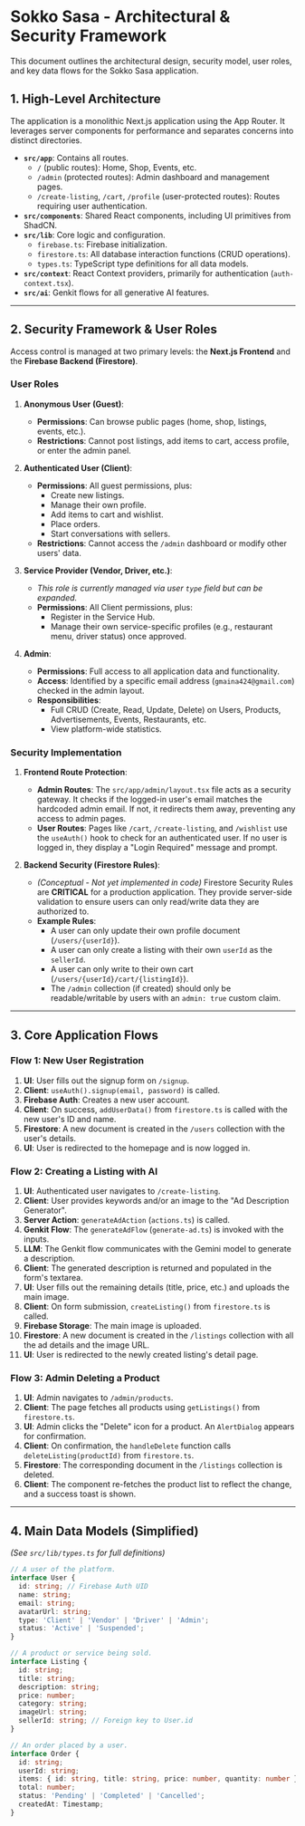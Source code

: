 
# Sokko Sasa - Architectural & Security Framework

This document outlines the architectural design, security model, user roles, and key data flows for the Sokko Sasa application.

## 1. High-Level Architecture

The application is a monolithic Next.js application using the App Router. It leverages server components for performance and separates concerns into distinct directories.

-   **`src/app`**: Contains all routes.
    -   `/` (public routes): Home, Shop, Events, etc.
    -   `/admin` (protected routes): Admin dashboard and management pages.
    -   `/create-listing`, `/cart`, `/profile` (user-protected routes): Routes requiring user authentication.
-   **`src/components`**: Shared React components, including UI primitives from ShadCN.
-   **`src/lib`**: Core logic and configuration.
    -   `firebase.ts`: Firebase initialization.
    -   `firestore.ts`: All database interaction functions (CRUD operations).
    -   `types.ts`: TypeScript type definitions for all data models.
-   **`src/context`**: React Context providers, primarily for authentication (`auth-context.tsx`).
-   **`src/ai`**: Genkit flows for all generative AI features.

---

## 2. Security Framework & User Roles

Access control is managed at two primary levels: the **Next.js Frontend** and the **Firebase Backend (Firestore)**.

### User Roles

1.  **Anonymous User (Guest)**:
    -   **Permissions**: Can browse public pages (home, shop, listings, events, etc.).
    -   **Restrictions**: Cannot post listings, add items to cart, access profile, or enter the admin panel.

2.  **Authenticated User (Client)**:
    -   **Permissions**: All guest permissions, plus:
        -   Create new listings.
        -   Manage their own profile.
        -   Add items to cart and wishlist.
        -   Place orders.
        -   Start conversations with sellers.
    -   **Restrictions**: Cannot access the `/admin` dashboard or modify other users' data.

3.  **Service Provider (Vendor, Driver, etc.)**:
    -   *This role is currently managed via user `type` field but can be expanded.*
    -   **Permissions**: All Client permissions, plus:
        -   Register in the Service Hub.
        -   Manage their own service-specific profiles (e.g., restaurant menu, driver status) once approved.

4.  **Admin**:
    -   **Permissions**: Full access to all application data and functionality.
    -   **Access**: Identified by a specific email address (`gmaina424@gmail.com`) checked in the admin layout.
    -   **Responsibilities**:
        -   Full CRUD (Create, Read, Update, Delete) on Users, Products, Advertisements, Events, Restaurants, etc.
        -   View platform-wide statistics.

### Security Implementation

1.  **Frontend Route Protection**:
    -   **Admin Routes**: The `src/app/admin/layout.tsx` file acts as a security gateway. It checks if the logged-in user's email matches the hardcoded admin email. If not, it redirects them away, preventing any access to admin pages.
    -   **User Routes**: Pages like `/cart`, `/create-listing`, and `/wishlist` use the `useAuth()` hook to check for an authenticated user. If no user is logged in, they display a "Login Required" message and prompt.

2.  **Backend Security (Firestore Rules)**:
    -   *(Conceptual - Not yet implemented in code)* Firestore Security Rules are **CRITICAL** for a production application. They provide server-side validation to ensure users can only read/write data they are authorized to.
    -   **Example Rules**:
        -   A user can only update their own profile document (`/users/{userId}`).
        -   A user can only create a listing with their own `userId` as the `sellerId`.
        -   A user can only write to their own cart (`/users/{userId}/cart/{listingId}`).
        -   The `/admin` collection (if created) should only be readable/writable by users with an `admin: true` custom claim.

---

## 3. Core Application Flows

### Flow 1: New User Registration

1.  **UI**: User fills out the signup form on `/signup`.
2.  **Client**: `useAuth().signup(email, password)` is called.
3.  **Firebase Auth**: Creates a new user account.
4.  **Client**: On success, `addUserData()` from `firestore.ts` is called with the new user's ID and name.
5.  **Firestore**: A new document is created in the `/users` collection with the user's details.
6.  **UI**: User is redirected to the homepage and is now logged in.

### Flow 2: Creating a Listing with AI

1.  **UI**: Authenticated user navigates to `/create-listing`.
2.  **Client**: User provides keywords and/or an image to the "Ad Description Generator".
3.  **Server Action**: `generateAdAction` (`actions.ts`) is called.
4.  **Genkit Flow**: The `generateAdFlow` (`generate-ad.ts`) is invoked with the inputs.
5.  **LLM**: The Genkit flow communicates with the Gemini model to generate a description.
6.  **Client**: The generated description is returned and populated in the form's textarea.
7.  **UI**: User fills out the remaining details (title, price, etc.) and uploads the main image.
8.  **Client**: On form submission, `createListing()` from `firestore.ts` is called.
9.  **Firebase Storage**: The main image is uploaded.
10. **Firestore**: A new document is created in the `/listings` collection with all the ad details and the image URL.
11. **UI**: User is redirected to the newly created listing's detail page.

### Flow 3: Admin Deleting a Product

1.  **UI**: Admin navigates to `/admin/products`.
2.  **Client**: The page fetches all products using `getListings()` from `firestore.ts`.
3.  **UI**: Admin clicks the "Delete" icon for a product. An `AlertDialog` appears for confirmation.
4.  **Client**: On confirmation, the `handleDelete` function calls `deleteListing(productId)` from `firestore.ts`.
5.  **Firestore**: The corresponding document in the `/listings` collection is deleted.
6.  **Client**: The component re-fetches the product list to reflect the change, and a success toast is shown.

---

## 4. Main Data Models (Simplified)

*(See `src/lib/types.ts` for full definitions)*

```typescript
// A user of the platform.
interface User {
  id: string; // Firebase Auth UID
  name: string;
  email: string;
  avatarUrl: string;
  type: 'Client' | 'Vendor' | 'Driver' | 'Admin';
  status: 'Active' | 'Suspended';
}

// A product or service being sold.
interface Listing {
  id: string;
  title: string;
  description: string;
  price: number;
  category: string;
  imageUrl: string;
  sellerId: string; // Foreign key to User.id
}

// An order placed by a user.
interface Order {
  id: string;
  userId: string;
  items: { id: string, title: string, price: number, quantity: number }[];
  total: number;
  status: 'Pending' | 'Completed' | 'Cancelled';
  createdAt: Timestamp;
}
```
